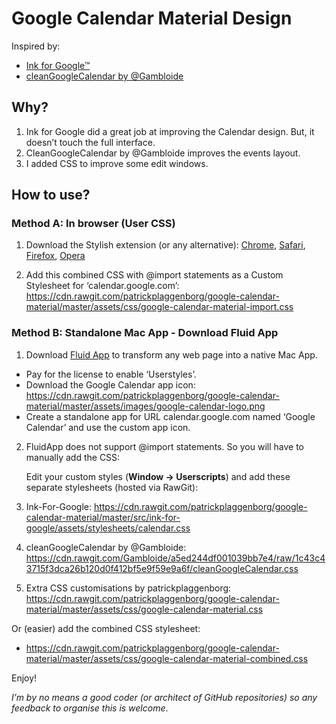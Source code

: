 # Google Calendar Material Design

Inspired by:
- [Ink for Google™](https://chrome.google.com/webstore/detail/ink-for-google/hmanckoiohnlgdommlcckcflkmllobgj)
- [cleanGoogleCalendar by @Gambloide](https://gist.github.com/Gambloide/a5ed244df001039bb7e4)

## Why?

1. Ink for Google did a great job at improving the Calendar design. But, it doesn’t touch the full interface.
2. CleanGoogleCalendar by @Gambloide improves the events layout.
3. I added CSS to improve some edit windows.

## How to use?

### Method A: In browser (User CSS)

1. Download the Stylish extension (or any alternative):
 [Chrome](https://chrome.google.com/webstore/detail/fjnbnpbmkenffdnngjfgmeleoegfcffe), [Safari](http://sobolev.us/stylish/), 
[Firefox](https://addons.mozilla.org/en-US/firefox/addon/stylish/?src=external-userstyleshome), 
[Opera](https://addons.opera.com/extensions/details/stylish/)

2. Add this combined CSS with @import statements as a Custom Stylesheet for ‘calendar.google.com’:
https://cdn.rawgit.com/patrickplaggenborg/google-calendar-material/master/assets/css/google-calendar-material-import.css

### Method B: Standalone Mac App - Download Fluid App

1. Download [Fluid App](http://fluidapp.com) to transform any web page into a native Mac App.

  * Pay for the license to enable ‘Userstyles’.
  * Download the Google Calendar app icon: https://cdn.rawgit.com/patrickplaggenborg/google-calendar-material/master/assets/images/google-calendar-logo.png
  * Create a standalone app for URL calendar.google.com named ‘Google Calendar’ and use the custom app icon.

2. FluidApp does not support @import statements. So you will have to manually add the CSS:

   Edit your custom styles (**Window → Userscripts**) and add these separate stylesheets (hosted via RawGit):

  1. Ink-For-Google: https://cdn.rawgit.com/patrickplaggenborg/google-calendar-material/master/src/ink-for-google/assets/stylesheets/calendar.css
  2. cleanGoogleCalendar by @Gambloide: https://cdn.rawgit.com/Gambloide/a5ed244df001039bb7e4/raw/1c43c43715f3dca26b120d0f412bf5e9f59e9a6f/cleanGoogleCalendar.css
  3. Extra CSS customisations by patrickplaggenborg: https://cdn.rawgit.com/patrickplaggenborg/google-calendar-material/master/assets/css/google-calendar-material.css

   Or (easier) add the combined CSS stylesheet:

  * https://cdn.rawgit.com/patrickplaggenborg/google-calendar-material/master/assets/css/google-calendar-material-combined.css


Enjoy!

*I’m by no means a good coder (or architect of GitHub repositories) so any feedback to organise this is welcome*.
